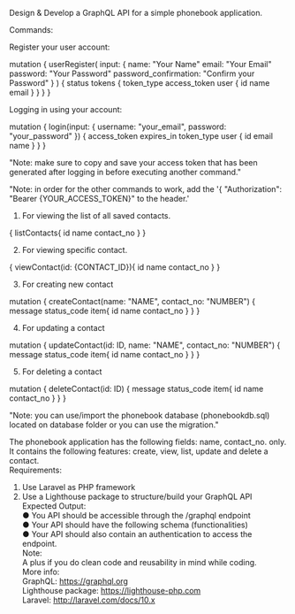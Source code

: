 Design & Develop a GraphQL API
for a simple phonebook application.


Commands:<br>

Register your user account:<br>

mutation {
  userRegister(
    input: {
      name: "Your Name"
      email: "Your Email"
      password: "Your Password"
      password_confirmation: "Confirm your Password"
    }
  ) {
    status
    tokens {
      token_type
      access_token
      user {
	  id
          name
	  email
      }
    }
  }
}


Logging in using your account:<br>

mutation {
  login(input: { username: "your_email", password: "your_password" }) {
    access_token
    expires_in
    token_type
    user {
      id
      email
      name
    }
  }
}

"Note: make sure to copy and save your access token that has been generated after logging in before executing another command."<br>


"Note: in order for the other commands to work, add the '{ "Authorization": "Bearer {YOUR_ACCESS_TOKEN}" to the header.'<br>
1. For viewing the list of all saved contacts.

{
  listContacts{
    id
    name
    contact_no
  }
}

2. For viewing specific contact.

{
  viewContact(id: {CONTACT_ID}){
    id
    name
    contact_no
  }
}

3. For creating new contact

mutation {
  createContact(name: "NAME", contact_no: "NUMBER") {
    message
    status_code
    item{
      id
      name
      contact_no
    }
  }
}

4. For updating a contact

mutation {
  updateContact(id: ID, name: "NAME", contact_no: "NUMBER") {
    message
    status_code
    item{
      id
      name
      contact_no
    }
  }
}

5. For deleting a contact

mutation {
  deleteContact(id: ID) {
    message
    status_code
    item{
      id
      name
      contact_no
    }
  }
}

"Note: you can use/import the phonebook database (phonebookdb.sql) located on database folder or you can use the migration."


The phonebook application has the following fields: name, contact_no. only.<br>
It contains the following features: create, view, list, update and delete a contact.<br>
Requirements:<br>
1. Use Laravel as PHP framework<br>
2. Use a Lighthouse package to structure/build your GraphQL API<br>
Expected Output:<br>
● You API should be accessible through the /graphql endpoint<br>
● Your API should have the following schema (functionalities)<br>
● Your API should also contain an authentication to access the endpoint.<br>
Note:<br>
A plus if you do clean code and reusability in mind while coding.<br>
More info:<br>
GraphQL: https://graphql.org<br>
Lighthouse package: https://lighthouse-php.com<br>
Laravel: http://laravel.com/docs/10.x<br>



